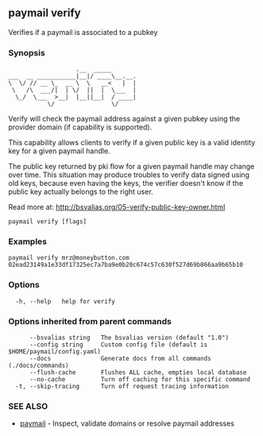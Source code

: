 ## paymail verify

Verifies if a paymail is associated to a pubkey

### Synopsis

```
                   .__  _____       
___  __ ___________|__|/ ____\__.__.
\  \/ // __ \_  __ \  \   __<   |  |
 \   /\  ___/|  | \/  ||  |  \___  |
  \_/  \___  >__|  |__||__|  / ____|
           \/                \/
```

Verify will check the paymail address against a given pubkey using the provider domain (if capability is supported).

This capability allows clients to verify if a given public key is a valid identity key for a given paymail handle.

The public key returned by pki flow for a given paymail handle may change over time. 
This situation may produce troubles to verify data signed using old keys, because even having the keys, 
the verifier doesn't know if the public key actually belongs to the right user.

Read more at: http://bsvalias.org/05-verify-public-key-owner.html

```
paymail verify [flags]
```

### Examples

```
paymail verify mrz@moneybutton.com 02ead23149a1e33df17325ec7a7ba9e0b20c674c57c630f527d69b866aa9b65b10
```

### Options

```
  -h, --help   help for verify
```

### Options inherited from parent commands

```
      --bsvalias string   The bsvalias version (default "1.0")
      --config string     Custom config file (default is $HOME/paymail/config.yaml)
      --docs              Generate docs from all commands (./docs/commands)
      --flush-cache       Flushes ALL cache, empties local database
      --no-cache          Turn off caching for this specific command
  -t, --skip-tracing      Turn off request tracing information
```

### SEE ALSO

* [paymail](paymail.md)	 - Inspect, validate domains or resolve paymail addresses

